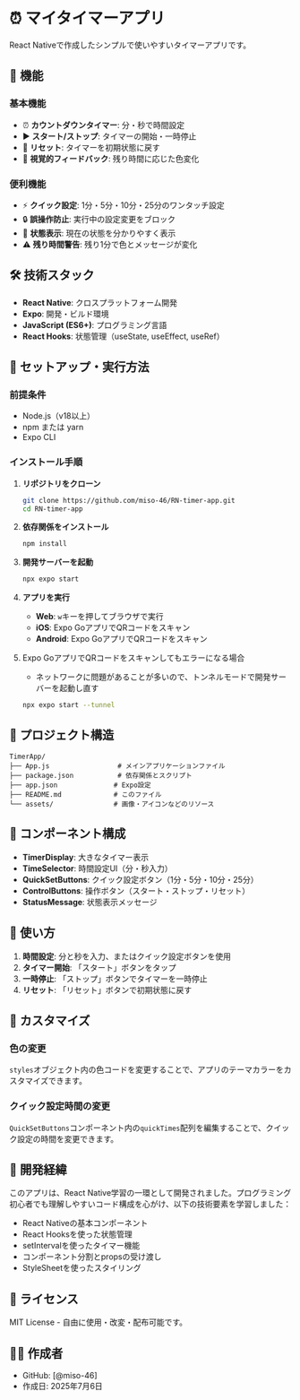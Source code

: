 # ⏰ マイタイマーアプリ

React Nativeで作成したシンプルで使いやすいタイマーアプリです。

## 📱 機能

### 基本機能
- ⏰ **カウントダウンタイマー**: 分・秒で時間設定
- ▶️ **スタート/ストップ**: タイマーの開始・一時停止
- 🔄 **リセット**: タイマーを初期状態に戻す
- 🎨 **視覚的フィードバック**: 残り時間に応じた色変化

### 便利機能
- ⚡ **クイック設定**: 1分・5分・10分・25分のワンタッチ設定
- 🔒 **誤操作防止**: 実行中の設定変更をブロック
- 📢 **状態表示**: 現在の状態を分かりやすく表示
- ⚠️ **残り時間警告**: 残り1分で色とメッセージが変化

## 🛠️ 技術スタック

- **React Native**: クロスプラットフォーム開発
- **Expo**: 開発・ビルド環境
- **JavaScript (ES6+)**: プログラミング言語
- **React Hooks**: 状態管理（useState, useEffect, useRef）

## 🚀 セットアップ・実行方法

### 前提条件
- Node.js（v18以上）
- npm または yarn
- Expo CLI

### インストール手順

1. **リポジトリをクローン**
   ```bash
   git clone https://github.com/miso-46/RN-timer-app.git
   cd RN-timer-app
   ```

2. **依存関係をインストール**
   ```bash
   npm install
   ```

3. **開発サーバーを起動**
   ```bash
   npx expo start
   ```

4. **アプリを実行**
   - **Web**: `w`キーを押してブラウザで実行
   - **iOS**: Expo GoアプリでQRコードをスキャン
   - **Android**: Expo GoアプリでQRコードをスキャン

5. Expo GoアプリでQRコードをスキャンしてもエラーになる場合
    - ネットワークに問題があることが多いので、トンネルモードで開発サーバーを起動し直す
    ```bash
    npx expo start --tunnel
    ```


## 📁 プロジェクト構造

```
TimerApp/
├── App.js                 # メインアプリケーションファイル
├── package.json           # 依存関係とスクリプト
├── app.json              # Expo設定
├── README.md             # このファイル
└── assets/               # 画像・アイコンなどのリソース
```

## 🎨 コンポーネント構成

- **TimerDisplay**: 大きなタイマー表示
- **TimeSelector**: 時間設定UI（分・秒入力）
- **QuickSetButtons**: クイック設定ボタン（1分・5分・10分・25分）
- **ControlButtons**: 操作ボタン（スタート・ストップ・リセット）
- **StatusMessage**: 状態表示メッセージ

## 🎯 使い方

1. **時間設定**: 分と秒を入力、またはクイック設定ボタンを使用
2. **タイマー開始**: 「スタート」ボタンをタップ
3. **一時停止**: 「ストップ」ボタンでタイマーを一時停止
4. **リセット**: 「リセット」ボタンで初期状態に戻す

## 🔧 カスタマイズ

### 色の変更
`styles`オブジェクト内の色コードを変更することで、アプリのテーマカラーをカスタマイズできます。

### クイック設定時間の変更
`QuickSetButtons`コンポーネント内の`quickTimes`配列を編集することで、クイック設定の時間を変更できます。

## 🤝 開発経緯

このアプリは、React Native学習の一環として開発されました。プログラミング初心者でも理解しやすいコード構成を心がけ、以下の技術要素を学習しました：

- React Nativeの基本コンポーネント
- React Hooksを使った状態管理
- setIntervalを使ったタイマー機能
- コンポーネント分割とpropsの受け渡し
- StyleSheetを使ったスタイリング

## 📄 ライセンス

MIT License - 自由に使用・改変・配布可能です。

## 🙋‍♂️ 作成者

- GitHub: [@miso-46]
- 作成日: 2025年7月6日
